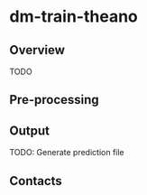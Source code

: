 # dm-train-theano
## Overview
TODO

## Pre-processing

## Output
TODO: Generate prediction file

## Contacts
